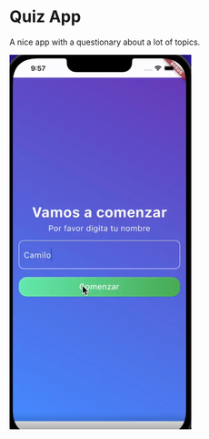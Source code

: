 # Quiz App

A nice app with a questionary about a lot of topics.

<img src="https://github.com/camilo-17/quiz-app/blob/main/assets/app.png?raw=true" alt="InfiniteGraph Logo" width="320">
